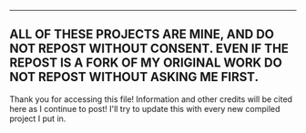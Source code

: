 ---------------------------------------------------------------------------------------
ALL OF THESE PROJECTS ARE MINE, AND DO NOT REPOST WITHOUT CONSENT.
EVEN IF THE REPOST IS A FORK OF MY ORIGINAL WORK DO NOT REPOST WITHOUT ASKING ME FIRST.
---------------------------------------------------------------------------------------
Thank you for accessing this file!
Information and other credits will be cited here as I continue to post!
I'll try to update this with every new compiled project I put in.
